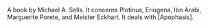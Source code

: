 A book by Michael A. Sells. It concerns Plotinus, Eriugena, Ibn Arabi, Marguerite Porete, and Meister Eckhart. It deals with [Apophasis]. 
